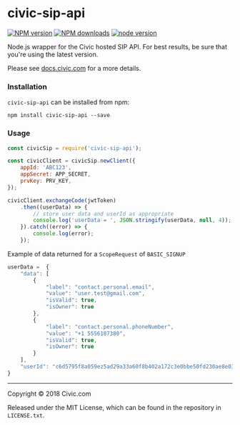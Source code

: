 # civic-sip-api

[![NPM version](http://img.shields.io/npm/v/civic-sip-api.svg?style=flat-square)](https://www.npmjs.com/package/civic-sip-api)
[![NPM downloads](http://img.shields.io/npm/dm/civic-sip-api.svg?style=flat-square)](https://www.npmjs.com/package/civic-sip-api)
[![node version](http://img.shields.io/node/v/civic-sip-api.svg?style=flat-square)](https://www.npmjs.com/package/civic-sip-api)

Node.js wrapper for the Civic hosted SIP API.  For best results, be sure that you're using the latest version.

Please see [docs.civic.com](https://docs.civic.com) for a more details.

### Installation

`civic-sip-api` can be installed from npm:

```shell
npm install civic-sip-api --save
```

### Usage
```javascript
const civicSip = require('civic-sip-api');

const civicClient = civicSip.newClient({
    appId: 'ABC123',
    appSecret: APP_SECRET,
    prvKey: PRV_KEY,
});

civicClient.exchangeCode(jwtToken)
    .then((userData) => {
        // store user data and userId as appropriate
        console.log('userData = ', JSON.stringify(userData, null, 4));
    }).catch((error) => {
        console.log(error);
    });
```
Example of data returned for a `ScopeRequest` of `BASIC_SIGNUP`
```javascript
userData =  {
    "data": [
        {
            "label": "contact.personal.email",
            "value": "user.test@gmail.com",
            "isValid": true,
            "isOwner": true
        },
        {
            "label": "contact.personal.phoneNumber",
            "value": "+1 5556187380",
            "isValid": true,
            "isOwner": true
        }
    ],
    "userId": "c6d5795f8a059ez5ad29a33a60f8b402a172c3e0bbe50fd230ae8e0303609b42"
}
```

---
Copyright &copy; 2018 Civic.com

Released under the MIT License, which can be found in the repository in `LICENSE.txt`.




